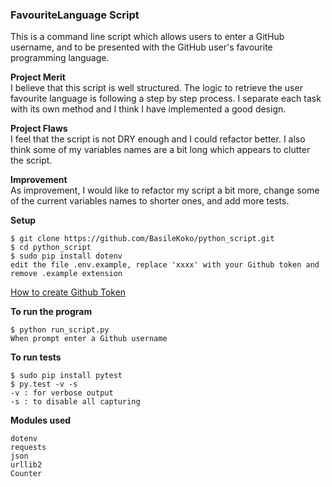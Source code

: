 ### FavouriteLanguage Script

This is a command line script which allows users to enter a GitHub username, and to be presented with the GitHub user's favourite programming language.

**Project Merit**  
I believe that this script is well structured. The logic to retrieve the user favourite language is following a step by step process. I separate each task with its own method and I think I have implemented a good design.

**Project Flaws**  
I feel that the script is not DRY enough  and I could refactor better.
I also think some of my variables names are a bit long which appears to clutter the script.

**Improvement**  
As improvement, I would like to refactor my script a bit more, change some of the current variables names to shorter ones, and add more tests.

**Setup**
```
$ git clone https://github.com/BasileKoko/python_script.git
$ cd python_script
$ sudo pip install dotenv
edit the file .env.example, replace 'xxxx' with your Github token and remove .example extension
```
[How to create Github Token](https://help.github.com/articles/creating-a-personal-access-token-for-the-command-line/)

**To run the program**
```
$ python run_script.py
When prompt enter a Github username
```

**To run tests**
```
$ sudo pip install pytest
$ py.test -v -s
-v : for verbose output
-s : to disable all capturing
```

**Modules used**
```
dotenv
requests
json
urllib2
Counter
```
